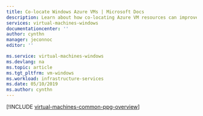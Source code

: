 ```yaml
---
title: Co-locate Windows Azure VMs | Microsoft Docs
description: Learn about how co-locating Azure VM resources can improve perfomance.
services: virtual-machines-windows
documentationcenter: ''
author: cynthn
manager: jeconnoc
editor: ''

ms.service: virtual-machines-windows
ms.devlang: na
ms.topic: article
ms.tgt_pltfrm: vm-windows
ms.workload: infrastructure-services
ms.date: 05/10/2019
ms.author: cynthn
---
```


[!INCLUDE [virtual-machines-common-ppg-overview](../../../includes/virtual-machines-common-ppg-overview.md)]

